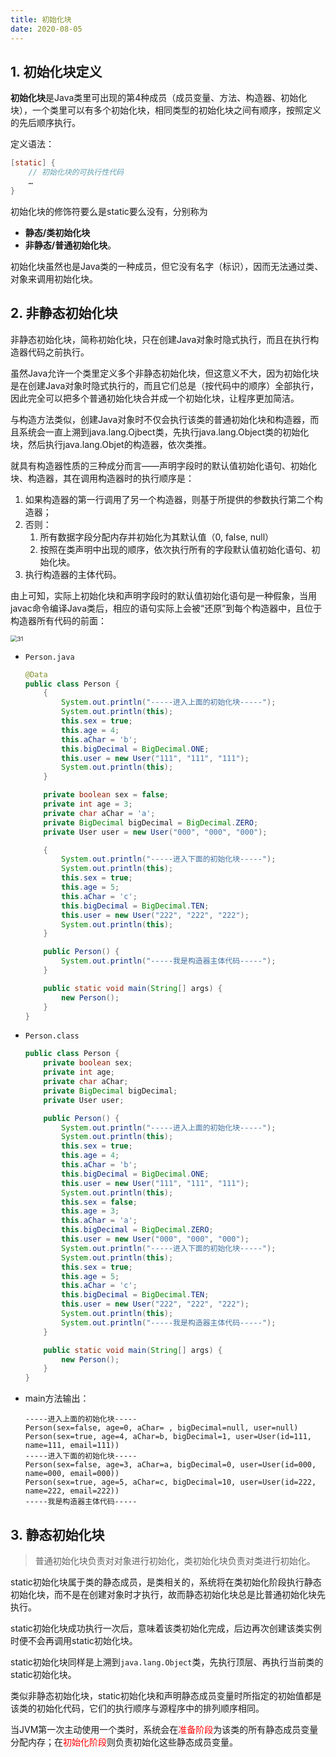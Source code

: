 ```yaml
---
title: 初始化块
date: 2020-08-05
---
```


## 1. 初始化块定义

**初始化块**是Java类里可出现的第4种成员（成员变量、方法、构造器、初始化块），一个类里可以有多个初始化块，相同类型的初始化块之间有顺序，按照定义的先后顺序执行。

定义语法：

```java
[static] {
    // 初始化块的可执行性代码
    …
}
```

初始化块的修饰符要么是static要么没有，分别称为

- **静态/类初始化块**
- **非静态/普通初始化块**。

初始化块虽然也是Java类的一种成员，但它没有名字（标识），因而无法通过类、对象来调用初始化块。

## 2. 非静态初始化块

非静态初始化块，简称初始化块，只在创建Java对象时隐式执行，而且在执行构造器代码之前执行。

虽然Java允许一个类里定义多个非静态初始化块，但这意义不大，因为初始化块是在创建Java对象时隐式执行的，而且它们总是（按代码中的顺序）全部执行，因此完全可以把多个普通初始化块合并成一个初始化块，让程序更加简洁。

与构造方法类似，创建Java对象时不仅会执行该类的普通初始化块和构造器，而且系统会一直上溯到java.lang.Ojbect类，先执行java.lang.Object类的初始化块，然后执行java.lang.Objet的构造器，依次类推。

就具有构造器性质的三种成分而言——声明字段时的默认值初始化语句、初始化块、构造器，其在调用构造器时的执行顺序是：

1. 如果构造器的第一行调用了另一个构造器，则基于所提供的参数执行第二个构造器；
2. 否则：
    1. 所有数据字段分配内存并初始化为其默认值（0, false, null）
    2. 按照在类声明中出现的顺序，依次执行所有的字段默认值初始化语句、初始化块。
3. 执行构造器的主体代码。

由上可知，实际上初始化块和声明字段时的默认值初始化语句是一种假象，当用javac命令编译Java类后，相应的语句实际上会被“还原”到每个构造器中，且位于构造器所有代码的前面：

<img src="https://figure-bed.chua-n.com/notebook/Java/31.png" alt="31" style="zoom:67%;" />

- `Person.java`

    ```java
    @Data
    public class Person {
        {
            System.out.println("-----进入上面的初始化块-----");
            System.out.println(this);
            this.sex = true;
            this.age = 4;
            this.aChar = 'b';
            this.bigDecimal = BigDecimal.ONE;
            this.user = new User("111", "111", "111");
            System.out.println(this);
        }
    
        private boolean sex = false;
        private int age = 3;
        private char aChar = 'a';
        private BigDecimal bigDecimal = BigDecimal.ZERO;
        private User user = new User("000", "000", "000");
    
        {
            System.out.println("-----进入下面的初始化块-----");
            System.out.println(this);
            this.sex = true;
            this.age = 5;
            this.aChar = 'c';
            this.bigDecimal = BigDecimal.TEN;
            this.user = new User("222", "222", "222");
            System.out.println(this);
        }
    
        public Person() {
            System.out.println("-----我是构造器主体代码-----");
        }
    
        public static void main(String[] args) {
            new Person();
        }
    }
    ```

- `Person.class`

    ```java
    public class Person {
        private boolean sex;
        private int age;
        private char aChar;
        private BigDecimal bigDecimal;
        private User user;
    
        public Person() {
            System.out.println("-----进入上面的初始化块-----");
            System.out.println(this);
            this.sex = true;
            this.age = 4;
            this.aChar = 'b';
            this.bigDecimal = BigDecimal.ONE;
            this.user = new User("111", "111", "111");
            System.out.println(this);
            this.sex = false;
            this.age = 3;
            this.aChar = 'a';
            this.bigDecimal = BigDecimal.ZERO;
            this.user = new User("000", "000", "000");
            System.out.println("-----进入下面的初始化块-----");
            System.out.println(this);
            this.sex = true;
            this.age = 5;
            this.aChar = 'c';
            this.bigDecimal = BigDecimal.TEN;
            this.user = new User("222", "222", "222");
            System.out.println(this);
            System.out.println("-----我是构造器主体代码-----");
        }
    
        public static void main(String[] args) {
            new Person();
        }
    }
    ```

- main方法输出：

    ```text
    -----进入上面的初始化块-----
    Person(sex=false, age=0, aChar= , bigDecimal=null, user=null)
    Person(sex=true, age=4, aChar=b, bigDecimal=1, user=User(id=111, name=111, email=111))
    -----进入下面的初始化块-----
    Person(sex=false, age=3, aChar=a, bigDecimal=0, user=User(id=000, name=000, email=000))
    Person(sex=true, age=5, aChar=c, bigDecimal=10, user=User(id=222, name=222, email=222))
    -----我是构造器主体代码-----
    ```

## 3. 静态初始化块

> 普通初始化块负责对对象进行初始化，类初始化块负责对类进行初始化。

static初始化块属于类的静态成员，是类相关的，系统将在类初始化阶段执行静态初始化块，而不是在创建对象时才执行，故而静态初始化块总是比普通初始化块先执行。

static初始化块成功执行一次后，意味着该类初始化完成，后边再次创建该类实例时便不会再调用static初始化块。

static初始化块同样是上溯到`java.lang.Object`类，先执行顶层、再执行当前类的static初始化块。

类似非静态初始化块，static初始化块和声明静态成员变量时所指定的初始值都是该类的初始化代码，它们的执行顺序与源程序中的排列顺序相同。

当JVM第一次主动使用一个类时，系统会在<font color="red">准备阶段</font>为该类的所有静态成员变量分配内存；在<font color="red">初始化阶段</font>则负责初始化这些静态成员变量。

